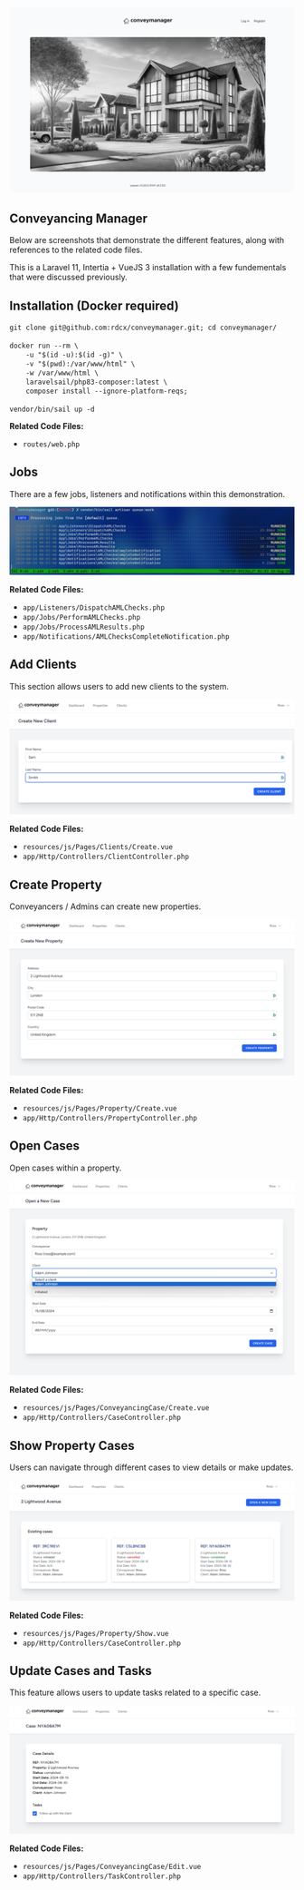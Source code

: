 ![Welcome Page](screenshots/01-welcome.png)

## Conveyancing Manager

Below are screenshots that demonstrate the different features, along with references to the related code files.

This is a Laravel 11, Intertia + VueJS 3 installation with a few fundementals that were discussed previously.

## Installation (Docker required)

```
git clone git@github.com:rdcx/conveymanager.git; cd conveymanager/

docker run --rm \
    -u "$(id -u):$(id -g)" \
    -v "$(pwd):/var/www/html" \
    -w /var/www/html \
    laravelsail/php83-composer:latest \
    composer install --ignore-platform-reqs;

vendor/bin/sail up -d
```

**Related Code Files:**
- `routes/web.php`

## Jobs 

There are a few jobs, listeners and notifications within this demonstration.

![Job Queue](screenshots/07-jobs-queue.png)

**Related Code Files:**
- `app/Listeners/DispatchAMLChecks.php`
- `app/Jobs/PerformAMLChecks.php` 
- `app/Jobs/ProcessAMLResults.php`
- `app/Notifications/AMLChecksCompleteNotification.php`



## Add Clients

This section allows users to add new clients to the system.

![Add Clients](screenshots/02-add-clients.png)

**Related Code Files:**
- `resources/js/Pages/Clients/Create.vue`
- `app/Http/Controllers/ClientController.php`

## Create Property

Conveyancers / Admins can create new properties.

![Create Property](screenshots/03-create-property.png)

**Related Code Files:**
- `resources/js/Pages/Property/Create.vue`
- `app/Http/Controllers/PropertyController.php`

## Open Cases

Open cases within a property.

![Open Cases](screenshots/04-open-cases.png)

**Related Code Files:**
- `resources/js/Pages/ConveyancingCase/Create.vue`
- `app/Http/Controllers/CaseController.php`

## Show Property Cases

Users can navigate through different cases to view details or make updates.

![Navigate Cases](screenshots/05-navigate-cases.png)

**Related Code Files:**
- `resources/js/Pages/Property/Show.vue`
- `app/Http/Controllers/CaseController.php`

## Update Cases and Tasks

This feature allows users to update tasks related to a specific case.

![Update Tasks](screenshots/06-update-tasks.png)

**Related Code Files:**
- `resources/js/Pages/ConveyancingCase/Edit.vue` 
- `app/Http/Controllers/TaskController.php`

